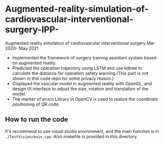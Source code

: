 # Augmented-reality-simulation-of-cardiovascular-interventional-surgery-IPP-
Augmented reality simulation of cardiovascular interventional surgery Mar 2020- May 2021


- Implemented the framework of surgery training assistant system based on augmented reality.
- Predicted the operation trajectory using LSTM and use kdtree to calculate the distance for operation safety warning.(This part is not shown in this code repo for some privacy reason.)
- Displayed the vascular model in augmented reality with OpenGL, and design UI interface to adjust the size, rotation and translation of the model.
- The marker of aruco Library in OpenCV is used to realize the coordinate positioning of QR code.


## How to run the code

It's recommend to use visual studio environment, and the main function is in `./TestVision/main.cpp`. 
Also makefile is provided in this directory. 
